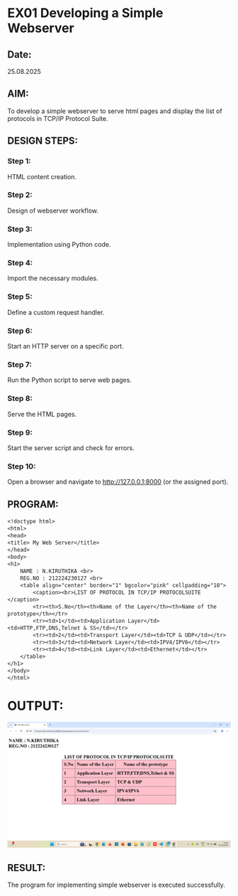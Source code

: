 # EX01 Developing a Simple Webserver
## Date:
25.08.2025

## AIM:
To develop a simple webserver to serve html pages and display the list of protocols in TCP/IP Protocol Suite.

## DESIGN STEPS:
### Step 1: 
HTML content creation.

### Step 2:
Design of webserver workflow.

### Step 3:
Implementation using Python code.

### Step 4:
Import the necessary modules.

### Step 5:
Define a custom request handler.

### Step 6:
Start an HTTP server on a specific port.

### Step 7:
Run the Python script to serve web pages.

### Step 8:
Serve the HTML pages.

### Step 9:
Start the server script and check for errors.

### Step 10:
Open a browser and navigate to http://127.0.0.1:8000 (or the assigned port).

## PROGRAM:
```
<!doctype html>
<html>
<head>
<title> My Web Server</title>
</head>
<body>
<h1>
    NAME : N.KIRUTHIKA <br>
    REG.NO : 212224230127 <br>
    <table align="center" border="1" bgcolor="pink" cellpadding="10">
        <caption><br>LIST OF PROTOCOL IN TCP/IP PROTOCOLSUITE </caption>
        <tr><th>S.No</th><th>Name of the Layer</th><th>Name of the prototype</th></tr>
        <tr><td>1</td><td>Application Layer</td><td>HTTP,FTP,DNS,Telnet & SS</td></tr>
        <tr><td>2</td><td>Transport Layer</td><td>TCP & UDP</td></tr>
        <tr><td>3</td><td>Network Layer</td><td>IPV4/IPV6</td></tr>
        <tr><td>4</td><td>Link Layer</td><td>Ethernet</td></tr>
    </table>
</h1>
</body>
</html>
```
# OUTPUT:
![alt text](<Screenshot (4).png>)

## RESULT:
The program for implementing simple webserver is executed successfully.

